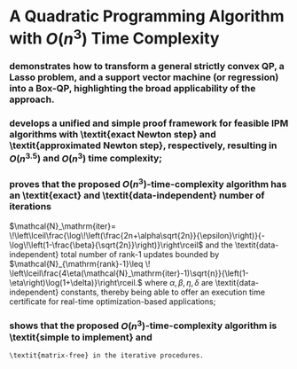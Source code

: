 # A Quadratic Programming Algorithm with $O(n^3)$ Time Complexity

### demonstrates how to transform a general strictly convex QP, a Lasso problem, and a support vector machine (or regression) into a Box-QP, highlighting the broad applicability of the approach.
### develops a unified and simple proof framework for feasible IPM algorithms with \textit{exact Newton step} and \textit{approximated Newton step}, respectively, resulting in $O(n^{3.5})$ and $O(n^3)$ time complexity;
### proves that the proposed $O(n^3)$-time-complexity algorithm has an \textit{exact} and \textit{data-independent} number of iterations   
$\mathcal{N}_\mathrm{iter}= \!\left\lceil\frac{\log\!\left(\frac{2n+\alpha\sqrt{2n}}{\epsilon}\right)}{-\log\!\left(1-\frac{\beta}{\sqrt{2n}}\right)}\right\rceil$
and the \textit{data-independent} total number of rank-1 updates bounded by $\mathcal{N}_{\mathrm{rank}-1}\leq \! \left\lceil\frac{4\eta(\mathcal{N}_\mathrm{iter}-1)\sqrt{n}}{\left(1-\eta\right)\log(1+\delta)}\right\rceil.$
where $\alpha,\beta,\eta,\delta$ are \textit{data-independent} constants, thereby being able to offer an execution time certificate for real-time optimization-based applications;
### shows that the proposed $O(n^3)$-time-complexity algorithm is \textit{simple to implement} and
    \textit{matrix-free} in the iterative procedures.

